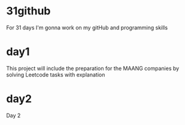 # 31github
For 31 days I'm gonna work on my gitHub and programming skills

# day1
This project will include the preparation for the MAANG companies by solving Leetcode tasks with explanation

# day2
Day 2
